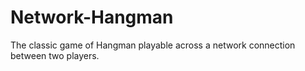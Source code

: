 # Network-Hangman

The classic game of Hangman playable across a network connection between two players. 
